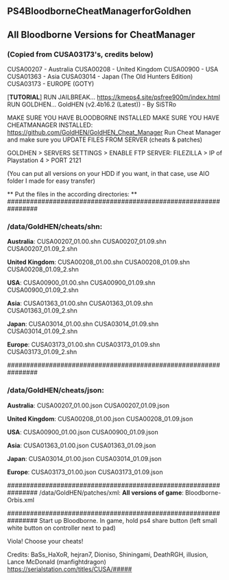 ## PS4BloodborneCheatManagerforGoldhen

## All Bloodborne Versions for CheatManager
### (Copied from CUSA03173's, credits below)

CUSA00207 - Australia
CUSA00208 - United Kingdom
CUSA00900 - USA
CUSA01363 - Asia
CUSA03014 - Japan (The Old Hunters Edition)
CUSA03173 - EUROPE (GOTY)

\[**TUTORIAL**]
RUN JAILBREAK... https://kmeps4.site/psfree900m/index.html
RUN GOLDHEN... GoldHEN (v2.4b16.2 (Latest)) - By SiSTRo

MAKE SURE YOU HAVE BLOODBORNE INSTALLED
MAKE SURE YOU HAVE CHEATMANAGER INSTALLED: https://github.com/GoldHEN/GoldHEN_Cheat_Manager
Run Cheat Manager and make sure you UPDATE FILES FROM SERVER (cheats & patches)

GOLDHEN > SERVERS SETTINGS > ENABLE FTP SERVER:
FILEZILLA > IP of Playstation 4 > PORT 2121

(You can put all versions on your HDD if you want, in that case, use AIO folder I made for easy transfer)

** Put the files in the according directories: **
\################################################################
### /data/GoldHEN/cheats/shn:
**Australia**:
CUSA00207_01.00.shn
CUSA00207_01.09.shn
CUSA00207_01.09_2.shn

**United Kingdom**:
CUSA00208_01.00.shn
CUSA00208_01.09.shn
CUSA00208_01.09_2.shn

**USA**:
CUSA00900_01.00.shn
CUSA00900_01.09.shn
CUSA00900_01.09_2.shn

**Asia**:
CUSA01363_01.00.shn
CUSA01363_01.09.shn
CUSA01363_01.09_2.shn

**Japan**:
CUSA03014_01.00.shn
CUSA03014_01.09.shn
CUSA03014_01.09_2.shn

**Europe**:
CUSA03173_01.00.shn
CUSA03173_01.09.shn
CUSA03173_01.09_2.shn

\################################################################
### /data/GoldHEN/cheats/json:
**Australia**:
CUSA00207_01.00.json
CUSA00207_01.09.json

**United Kingdom**:
CUSA00208_01.00.json
CUSA00208_01.09.json

**USA**:
CUSA00900_01.00.json
CUSA00900_01.09.json

**Asia**:
CUSA01363_01.00.json
CUSA01363_01.09.json

**Japan**:
CUSA03014_01.00.json
CUSA03014_01.09.json

**Europe**:
CUSA03173_01.00.json
CUSA03173_01.09.json

\################################################################
/data/GoldHEN/patches/xml:
**All versions of game**:
Bloodborne-Orbis.xml

\################################################################
Start up Bloodborne.
In game, hold ps4 share button (left small white button on controller next to pad)

Viola! Choose your cheats!

Credits: BaSs_HaXoR, hejran7, Dioniso, Shiningami, DeathRGH, illusion, Lance McDonald (manfightdragon)
https://serialstation.com/titles/CUSA/#####
